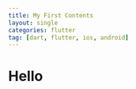 ```yaml
---
title: My First Contents
layout: single
categories: flutter
tag: [dart, flutter, ios, android]
---
```

# Hello